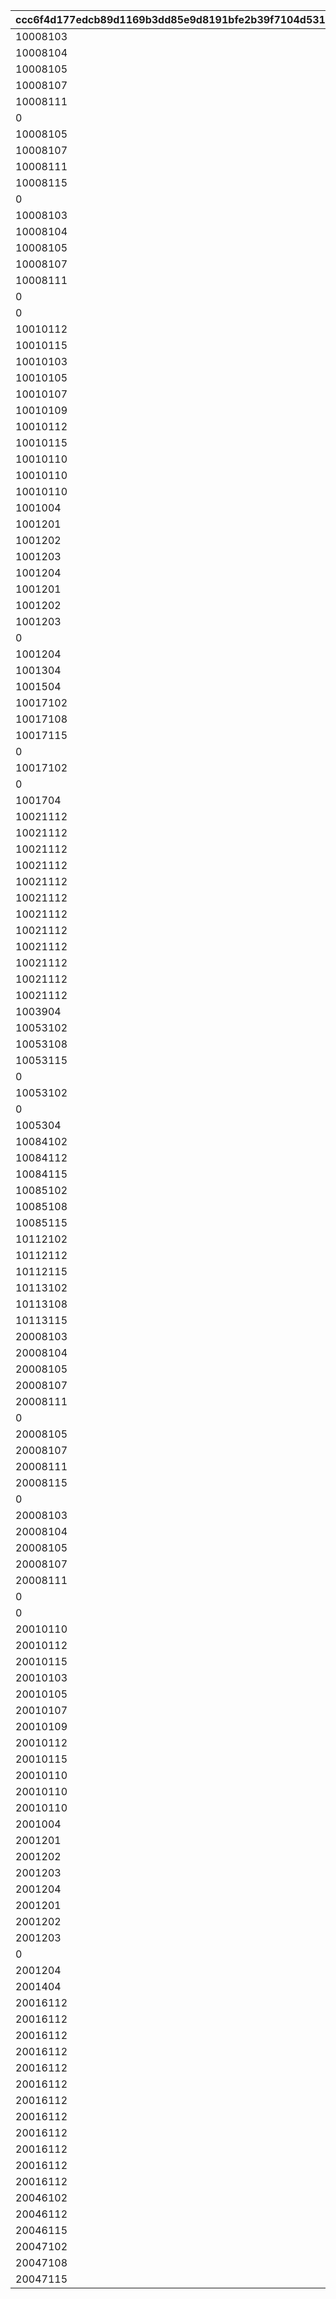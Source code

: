 |ccc6f4d177edcb89d1169b3dd85e9d8191bfe2b39f7104d531b2a54ec64da7e4|68d35669511f49aced9f91851db15d6ac6543e05e8ccc7016581778696e28244|9cabf66bcd9de8a4b9867849fd3b6bdbb4f88efa9b02706d5cbd889ddce88ef9|2538d9d503a7827f50139f1a2b6219a81f43d570c7578e1f0b010fe65861099f|f2d510dddc76eeeedb6276196e153a9c19177a03931949b82bbb2104cda1b315|6cc85ccfe73c9d9735ee50409665bfa41a6092deac3c3ab764f53c7dc7227afd|
| --- | --- | --- | --- | --- | --- |
|10008103|1|10008001|1|10008|0|
|10008104|2|10008002|1|10008|0|
|10008105|3|10008003|1|10008|0|
|10008107|4|10008004|1|10008|0|
|10008111|5|10008005|1|10008|0|
|0|201|10008006|2|10008|0|
|10008105|101|10008201|201|10008|0|
|10008107|102|10008202|201|10008|0|
|10008111|103|10008203|201|10008|0|
|10008115|111|10008204|202|10008|0|
|0|105601|10008301|101|10008|0|
|10008103|100901|10008302|101|10008|0|
|10008104|101301|10008303|101|10008|0|
|10008105|105601|10008304|101|10008|0|
|10008107|101301|10008305|101|10008|0|
|10008111|100901|10008306|101|10008|0|
|0|105601|10008307|102|10008|0|
|0|201|10010001|2|10010|0|
|10010112|2|10010002|1|10010|0|
|10010115|3|10010003|1|10010|0|
|10010103|4|10010004|1|10010|0|
|10010105|5|10010005|1|10010|0|
|10010107|6|10010006|1|10010|0|
|10010109|7|10010007|1|10010|0|
|10010112|101|10010201|211|10010|0|
|10010115|0|10010202|211|10010|0|
|10010110|101461|10010501|501|10010|101471|
|10010110|101462|10010502|501|10010|101472|
|10010110|101463|10010503|501|10010|101473|
|1001004|211|10010531|3|10010|0|
|1001201|1|10012001|4|10012|0|
|1001202|2|10012002|4|10012|0|
|1001203|3|10012003|4|10012|0|
|1001204|4|10012004|4|10012|0|
|1001201|101|10012301|5|10012|0|
|1001202|101|10012302|5|10012|0|
|1001203|101|10012303|5|10012|0|
|0|501|10012401|6|10012|0|
|1001204|211|10012531|3|10012|0|
|1001304|211|10013531|3|10013|0|
|1001504|211|10015531|3|10015|0|
|10017102|1|10017001|1|10017|0|
|10017108|2|10017002|1|10017|0|
|10017115|3|10017003|1|10017|0|
|0|105801|10017301|101|10017|0|
|10017102|109901|10017302|101|10017|0|
|0|109901|10017303|102|10017|0|
|1001704|211|10017531|3|10017|0|
|10021112|101921|10021001|501|10021|101931|
|10021112|101922|10021002|501|10021|101932|
|10021112|101923|10021003|501|10021|101933|
|10021112|100011|10021004|501|10021|100351|
|10021112|100012|10021005|501|10021|100352|
|10021112|100013|10021006|501|10021|100353|
|10021112|100014|10021007|501|10021|100354|
|10021112|100015|10021008|501|10021|100355|
|10021112|100016|10021009|501|10021|100356|
|10021112|100017|10021010|501|10021|100357|
|10021112|100018|10021011|501|10021|100358|
|10021112|100019|10021012|501|10021|100359|
|1003904|211|10039531|3|10039|0|
|10053102|1|10053001|1|10053|0|
|10053108|2|10053002|1|10053|0|
|10053115|3|10053003|1|10053|0|
|0|105801|10053301|101|10053|0|
|10053102|109901|10053302|101|10053|0|
|0|109901|10053303|102|10053|0|
|1005304|211|10053531|3|10053|0|
|10084102|1|10084001|1|10084|0|
|10084112|2|10084002|1|10084|0|
|10084115|3|10084003|1|10084|0|
|10085102|1|10085001|1|10085|0|
|10085108|2|10085002|1|10085|0|
|10085115|3|10085003|1|10085|0|
|10112102|1|10112001|1|10112|0|
|10112112|2|10112002|1|10112|0|
|10112115|3|10112003|1|10112|0|
|10113102|1|10113001|1|10113|0|
|10113108|2|10113002|1|10113|0|
|10113115|3|10113003|1|10113|0|
|20008103|1|20008001|1|20008|0|
|20008104|2|20008002|1|20008|0|
|20008105|3|20008003|1|20008|0|
|20008107|4|20008004|1|20008|0|
|20008111|5|20008005|1|20008|0|
|0|201|20008006|2|20008|0|
|20008105|101|20008201|201|20008|0|
|20008107|102|20008202|201|20008|0|
|20008111|103|20008203|201|20008|0|
|20008115|111|20008204|202|20008|0|
|0|105601|20008301|101|20008|0|
|20008103|100901|20008302|101|20008|0|
|20008104|101301|20008303|101|20008|0|
|20008105|105601|20008304|101|20008|0|
|20008107|101301|20008305|101|20008|0|
|20008111|100901|20008306|101|20008|0|
|0|105601|20008307|102|20008|0|
|0|201|20010001|2|20010|0|
|20010110|1|20010002|1|20010|0|
|20010112|2|20010003|1|20010|0|
|20010115|3|20010004|1|20010|0|
|20010103|4|20010005|1|20010|0|
|20010105|5|20010006|1|20010|0|
|20010107|6|20010007|1|20010|0|
|20010109|7|20010008|1|20010|0|
|20010112|101|20010201|211|20010|0|
|20010115|0|20010202|211|20010|0|
|20010110|101461|20010501|501|20010|101471|
|20010110|101462|20010502|501|20010|101472|
|20010110|101463|20010503|501|20010|101473|
|2001004|211|20010531|3|20010|0|
|2001201|1|20012001|4|20012|0|
|2001202|2|20012002|4|20012|0|
|2001203|3|20012003|4|20012|0|
|2001204|4|20012004|4|20012|0|
|2001201|101|20012301|5|20012|0|
|2001202|101|20012302|5|20012|0|
|2001203|101|20012303|5|20012|0|
|0|501|20012401|6|20012|0|
|2001204|211|20012531|3|20012|0|
|2001404|211|20014531|3|20014|0|
|20016112|101921|20016001|501|20016|101931|
|20016112|101922|20016002|501|20016|101932|
|20016112|101923|20016003|501|20016|101933|
|20016112|100011|20016004|501|20016|100351|
|20016112|100012|20016005|501|20016|100352|
|20016112|100013|20016006|501|20016|100353|
|20016112|100014|20016007|501|20016|100354|
|20016112|100015|20016008|501|20016|100355|
|20016112|100016|20016009|501|20016|100356|
|20016112|100017|20016010|501|20016|100357|
|20016112|100018|20016011|501|20016|100358|
|20016112|100019|20016012|501|20016|100359|
|20046102|1|20046001|1|20046|0|
|20046112|2|20046002|1|20046|0|
|20046115|3|20046003|1|20046|0|
|20047102|1|20047001|1|20047|0|
|20047108|2|20047002|1|20047|0|
|20047115|3|20047003|1|20047|0|